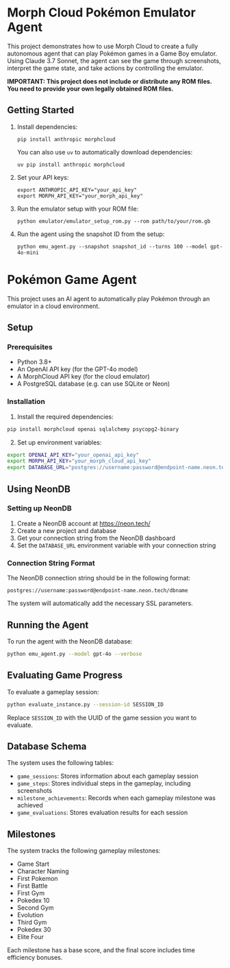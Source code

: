 # Morph Cloud Pokémon Emulator Agent

This project demonstrates how to use Morph Cloud to create a fully autonomous agent that can play Pokémon games in a Game Boy emulator. Using Claude 3.7 Sonnet, the agent can see the game through screenshots, interpret the game state, and take actions by controlling the emulator.

**IMPORTANT: This project does not include or distribute any ROM files. You need to provide your own legally obtained ROM files.**

## Getting Started

1. Install dependencies:
   ```
   pip install anthropic morphcloud
   ```
   
   You can also use `uv` to automatically download dependencies:
   ```
   uv pip install anthropic morphcloud
   ```

2. Set your API keys:
   ```
   export ANTHROPIC_API_KEY="your_api_key"
   export MORPH_API_KEY="your_morph_api_key"
   ```

3. Run the emulator setup with your ROM file:
   ```
   python emulator/emulator_setup_rom.py --rom path/to/your/rom.gb
   ```

4. Run the agent using the snapshot ID from the setup:
   ```
   python emu_agent.py --snapshot snapshot_id --turns 100 --model gpt-4o-mini
   ```

# Pokémon Game Agent

This project uses an AI agent to automatically play Pokémon through an emulator in a cloud environment.

## Setup

### Prerequisites
- Python 3.8+
- An OpenAI API key (for the GPT-4o model)
- A MorphCloud API key (for the cloud emulator)
- A PostgreSQL database (e.g. can use SQLite or Neon)

### Installation

1. Install the required dependencies:
```bash
pip install morphcloud openai sqlalchemy psycopg2-binary
```

2. Set up environment variables:
```bash
export OPENAI_API_KEY="your_openai_api_key"
export MORPH_API_KEY="your_morph_cloud_api_key"
export DATABASE_URL="postgres://username:password@endpoint-name.neon.tech/dbname"
```

## Using NeonDB

### Setting up NeonDB

1. Create a NeonDB account at https://neon.tech/
2. Create a new project and database
3. Get your connection string from the NeonDB dashboard
4. Set the `DATABASE_URL` environment variable with your connection string

### Connection String Format

The NeonDB connection string should be in the following format:
```
postgres://username:password@endpoint-name.neon.tech/dbname
```

The system will automatically add the necessary SSL parameters.

## Running the Agent

To run the agent with the NeonDB database:

```bash
python emu_agent.py --model gpt-4o --verbose
```

## Evaluating Game Progress

To evaluate a gameplay session:

```bash
python evaluate_instance.py --session-id SESSION_ID
```

Replace `SESSION_ID` with the UUID of the game session you want to evaluate.

## Database Schema

The system uses the following tables:

- `game_sessions`: Stores information about each gameplay session
- `game_steps`: Stores individual steps in the gameplay, including screenshots
- `milestone_achievements`: Records when each gameplay milestone was achieved
- `game_evaluations`: Stores evaluation results for each session

## Milestones

The system tracks the following gameplay milestones:

- Game Start
- Character Naming
- First Pokemon
- First Battle
- First Gym
- Pokedex 10
- Second Gym
- Evolution
- Third Gym
- Pokedex 30
- Elite Four

Each milestone has a base score, and the final score includes time efficiency bonuses.
